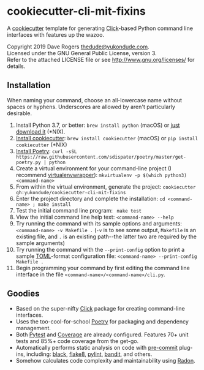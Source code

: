 # cookiecutter-cli-mit-fixins
A [cookiecutter](https://cookiecutter.readthedocs.io/en/latest/) template for generating
[Click](https://click.palletsprojects.com/)-based Python command line interfaces with
features up the wazoo.

Copyright 2019 Dave Rogers <thedude@yukondude.com>.  
Licensed under the GNU General Public License, version 3.  
Refer to the attached LICENSE file or see <http://www.gnu.org/licenses/> for details.

## Installation

When naming your command, choose an all-lowercase name without spaces or hyphens.
Underscores are allowed by aren't particularly desirable.

1. Install Python 3.7, or better: `brew install python` (macOS) or
[just download it](https://www.python.org/downloads/) (*NIX).
1. [Install cookiecutter]():
`brew install cookiecutter` (macOS) or `pip install cookiecutter` (*NIX)
1. [Install Poetry](https://poetry.eustace.io/docs/#installation):
`curl -sSL https://raw.githubusercontent.com/sdispater/poetry/master/get-poetry.py | python`
1. Create a virtual environment for your command-line project
(I recommend [virtualenvwrapper](https://virtualenvwrapper.readthedocs.io/en/latest/)):
`mkvirtualenv -p $(which python3) <command-name>`
1. From within the virtual environment, generate the project:
`cookiecutter gh:yukondude/cookiecutter-cli-mit-fixins`
1. Enter the project directory and complete the installation:
`cd <command-name> ; make install`
1. Test the initial command line program: ` make test`
1. View the initial command line help text: `<command-name> --help`
1. Try running the command with its sample options and arguments:
`<command-name> -v Makefile .`
(`-v` is to see some output, `Makefile` is an existing file, and `.` is an existing
path--the latter two are required by the sample arguments)
1. Try running the command with the `--print-config` option to print a sample
[TOML](https://github.com/toml-lang/toml)-format configuration file:
`<command-name> --print-config Makefile .`
1. Begin programming your command by first editing the command line interface in the
file `<command-name>/<command-name>/cli.py`.

## Goodies

- Based on the super-nifty [Click](https://click.palletsprojects.com/) package for
creating command-line interfaces.
- Uses the too-cool-for-school [Poetry](https://poetry.eustace.io/) for packaging and
dependency management.
- Both [Pytest](https://docs.pytest.org/en/latest/) and
[Coverage](https://coverage.readthedocs.io/) are already configured.
Features 70+ unit tests and 85%+ code coverage from the get-go.
- Automatically performs static analysis on code with
[pre-commit](https://pre-commit.com/) plug-ins, including:
[black](https://pypi.org/project/black/), [flake8](http://flake8.pycqa.org/),
[pylint](https://www.pylint.org), [bandit](https://pypi.org/project/bandit/), and
others.
- Somehow calculates code complexity and maintainability using
[Radon](https://pypi.org/project/radon/).
